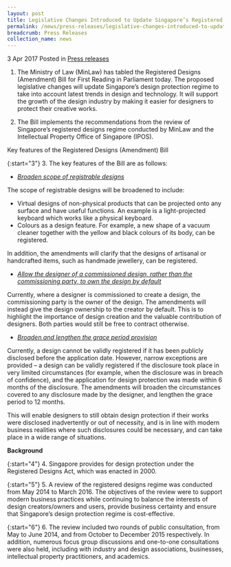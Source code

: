 ```yaml
---
layout: post
title: Legislative Changes Introduced to Update Singapore’s Registered Designs Regime
permalink: /news/press-releases/legislative-changes-introduced-to-update-singapores-registered-d
breadcrumb: Press Releases
collection_name: news
---
```


3 Apr 2017 Posted in [Press releases](/news/press-releases)

1. The Ministry of Law (MinLaw) has tabled the Registered Designs (Amendment) Bill for First Reading in Parliament today. The proposed legislative changes will update Singapore’s design protection regime to take into account latest trends in design and technology. It will support the growth of the design industry by making it easier for designers to protect their creative works.


2. The Bill implements the recommendations from the review of Singapore’s registered designs regime conducted by MinLaw and the Intellectual Property Office of Singapore (IPOS).


Key features of the Registered Designs (Amendment) Bill




{:start="3"}
3. The key features of the Bill are as follows:


* *<u>Broaden scope of registrable designs</u>*


The scope of registrable designs will be broadened to include:

   * Virtual designs of non-physical products that can be projected onto any surface and have useful functions. An example is a light-projected keyboard which works like a physical keyboard.
   * Colours as a design feature. For example, a new shape of a vacuum cleaner together with the yellow and black colours of its body, can be registered.


In addition, the amendments will clarify that the designs of artisanal or handcrafted items, such as handmade jewellery, can be registered.


* *<u>Allow the designer of a commissioned design, rather than the commissioning party, to own the design by default</u>*


Currently, where a designer is commissioned to create a design, the commissioning party is the owner of the design. The amendments will instead give the design ownership to the creator by default. This is to highlight the importance of design creation and the valuable contribution of designers. Both parties would still be free to contract otherwise.


* *<u>Broaden and lengthen the grace period provision</u>*


Currently, a design cannot be validly registered if it has been publicly disclosed before the application date. However, narrow exceptions are provided – a design can be validly registered if the disclosure took place in very limited circumstances (for example, when the disclosure was in breach of confidence), and the application for design protection was made within 6 months of the disclosure. The amendments will broaden the circumstances covered to any disclosure made by the designer, and lengthen the grace period to 12 months.


This will enable designers to still obtain design protection if their works were disclosed inadvertently or out of necessity, and is in line with modern business realities where such disclosures could be necessary, and can take place in a wide range of situations.


**Background**


{:start="4"}
4. Singapore provides for design protection under the Registered Designs Act, which was enacted in 2000.


{:start="5"}
5. A review of the registered designs regime was conducted from May 2014 to March 2016. The objectives of the review were to support modern business practices while continuing to balance the interests of design creators/owners and users, provide business certainty and ensure that Singapore’s design protection regime is cost-effective.

{:start="6"}
6. The review included two rounds of public consultation, from May to June 2014, and from October to December 2015 respectively. In addition, numerous focus group discussions and one-to-one consultations were also held, including with industry and design associations, businesses, intellectual property practitioners, and academics.
